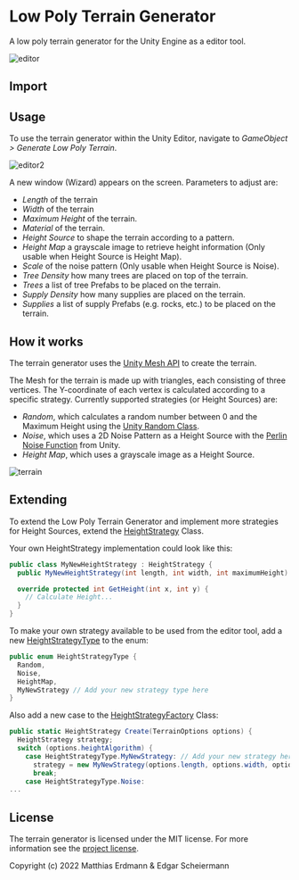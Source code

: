 # Low Poly Terrain Generator
A low poly terrain generator for the Unity Engine as a editor tool. 

![editor](https://user-images.githubusercontent.com/39056343/157112662-14f3100d-98c6-41f8-8e51-93b891491bf2.PNG)

## Import

## Usage 
To use the terrain generator within the Unity Editor, navigate to _GameObject > Generate Low Poly Terrain_.

![editor2](https://user-images.githubusercontent.com/39056343/157113447-15e473a0-729d-4615-90bf-07e4ac7ed688.PNG)

A new window (Wizard) appears on the screen. Parameters to adjust are:
- *Length* of the terrain
- *Width* of the terrain
- *Maximum Height* of the terrain. 
- *Material* of the terrain.
- *Height Source* to shape the terrain according to a pattern.
- *Height Map* a grayscale image to retrieve height information (Only usable when Height Source is Height Map).
- *Scale* of the noise pattern (Only usable when Height Source is Noise).
- *Tree Density* how many trees are placed on top of the terrain.
- *Trees* a list of tree Prefabs to be placed on the terrain.
- *Supply Density* how many supplies are placed on the terrain.
- *Supplies* a list of supply Prefabs (e.g. rocks, etc.) to be placed on the terrain.

## How it works
The terrain generator uses the [Unity Mesh API](https://docs.unity3d.com/ScriptReference/Mesh.html) to create the terrain.

The Mesh for the terrain is made up with triangles, each consisting of three vertices. The Y-coordinate of each vertex is calculated according to a specific strategy.
Currently supported strategies (or Height Sources) are:
- *Random*, which calculates a random number between 0 and the Maximum Height using the [Unity Random Class](https://docs.unity3d.com/ScriptReference/Random.html).
- *Noise*, which uses a 2D Noise Pattern as a Height Source with the [Perlin Noise Function](https://docs.unity3d.com/ScriptReference/Mathf.PerlinNoise.html) from Unity.
- *Height Map*, which uses a grayscale image as a Height Source.

![terrain](https://user-images.githubusercontent.com/39056343/157115915-1aee43b1-d21d-4eab-adcd-c827aa872157.PNG)

## Extending
To extend the Low Poly Terrain Generator and implement more strategies for Height Sources, extend the [HeightStrategy](https://github.com/escheiermann/low-poly-terrain-generator/blob/3258d7f5370b346f6ce979d298a7a25fca1c58d3/Low%20Poly%20Terrain%20Generator/Assets/Low%20Poly%20Terrain%20Generator/Generator/Height/Strategies/HeightStrategy.cs) Class.

Your own HeightStrategy implementation could look like this:
```c#
public class MyNewHeightStrategy : HeightStrategy {
  public MyNewHeightStrategy(int length, int width, int maximumHeight): base(length, width, maximumHeight) {}

  override protected int GetHeight(int x, int y) {
    // Calculate Height...
  }
}
```

To make your own strategy available to be used from the editor tool, add a new [HeightStrategyType](https://github.com/escheiermann/low-poly-terrain-generator/blob/3258d7f5370b346f6ce979d298a7a25fca1c58d3/Low%20Poly%20Terrain%20Generator/Assets/Low%20Poly%20Terrain%20Generator/Generator/Height/HeightStrategyType.cs) to the enum:
```c#
public enum HeightStrategyType {
  Random, 
  Noise, 
  HeightMap,
  MyNewStrategy // Add your new strategy type here
}
```

Also add a new case to the [HeightStrategyFactory](https://github.com/escheiermann/low-poly-terrain-generator/blob/3258d7f5370b346f6ce979d298a7a25fca1c58d3/Low%20Poly%20Terrain%20Generator/Assets/Low%20Poly%20Terrain%20Generator/Generator/Height/HeightStrategyFactory.cs) Class:
```c#
public static HeightStrategy Create(TerrainOptions options) {
  HeightStrategy strategy;
  switch (options.heightAlgorithm) {
    case HeightStrategyType.MyNewStrategy: // Add your new strategy here
      strategy = new MyNewStrategy(options.length, options.width, options.maximumHeight);
      break;
    case HeightStrategyType.Noise: 
...
```

## License
The terrain generator is licensed under the MIT license.
For more information see the [project license](https://github.com/escheiermann/low-poly-terrain-generator/blob/main/LICENSE).

Copyright (c) 2022 Matthias Erdmann & Edgar Scheiermann

